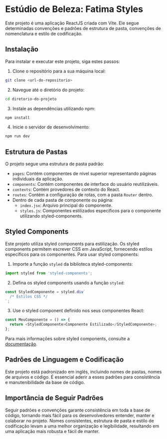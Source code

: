 # Estúdio de Beleza: Fatima Styles

Este projeto é uma aplicação ReactJS criada com Vite. Ele segue determinadas convenções e padrões de estrutura de pasta, convenções de nomenclatura e estilo de codificação.

## Instalação

Para instalar e executar este projeto, siga estes passos:

1. Clone o repositório para a sua máquina local:

```bash
git clone <url-do-repositorio>
```

2. Navegue até o diretório do projeto:

```bash
cd diretorio-do-projeto
```

3. Instale as dependências utilizando npm:

```bash
npm install
```

4. Inicie o servidor de desenvolvimento:

```bash
npm run dev
```

## Estrutura de Pastas

O projeto segue uma estrutura de pasta padrão:

- `pages`: Contém componentes de nível superior representando páginas individuais da aplicação.
- `components`: Contém componentes de interface do usuário reutilizáveis.
- `contexts`: Contém provedores de contexto do React.
- `routes`: Contém a configuração de rotas, com a pasta `Router` dentro.
- Dentro de cada pasta de componente ou página:
  - `index.jsx`: Arquivo principal do componente.
  - `styles.js`: Componentes estilizados específicos para o componente utilizando styled-components.

## Styled Components

Este projeto utiliza styled components para estilização. Os styled components permitem escrever CSS em JavaScript, fornecendo estilos específicos para os componentes. Para usar styled components:

1. Importe a função `styled` da biblioteca styled-components:

```javascript
import styled from 'styled-components';
```

2. Defina os styled components usando a função `styled`:

```javascript
const StyledComponente = styled.div`
  /* Estilos CSS */
`;
```

3. Use o styled component definido nos seus componentes React:

```javascript
const MeuComponente = () => {
  return <StyledComponente>Componente Estilizado</StyledComponente>;
};
```

Para mais informações sobre styled components, consulte a [documentação](https://styled-components.com/docs).

## Padrões de Linguagem e Codificação

Este projeto está padronizado em inglês, incluindo nomes de pastas, nomes de arquivos e código. É essencial aderir a esses padrões para consistência e manutenibilidade da base de código.

## Importância de Seguir Padrões

Seguir padrões e convenções garante consistência em toda a base de código, tornando mais fácil para os desenvolvedores entender, manter e colaborar no projeto. Nomes consistentes, estrutura de pasta e estilo de codificação levam a uma melhor organização e legibilidade, resultando em uma aplicação mais robusta e fácil de manter.